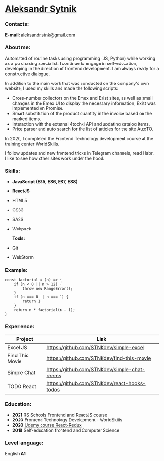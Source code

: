 # [Aleksandr Sytnik](https://stnkdev.github.io/rsschool-cv/cv)

### Contacts:
**E-mail:** <aleksandr.stnk@gmail.com>

### About me:
Automated of routine tasks using programming (JS, Python) while working as a purchasing specialist. I continue to engage in self-education, developing in the direction of frontend development. I am always ready for a constructive dialogue.  

In addition to the main work that was conducted on the company's own website, I used my skills and made the following scripts:
- Cross-number collectors on the Emex and Exist sites, as well as small changes in the Emex UI to display the necessary information, Exist was implemented on Promise.
- Smart substitution of the product quantity in the invoice based on the marked items.
- Interaction with the external 4tochki API and updating catalog items.
- Price parser and auto search for the list of articles for the site AutoTO.

In 2020, I completed the Frontend Technology development course at the training center WorldSkills.  

I follow updates and new frontend tricks in Telegram channels, read Habr.  
I like to see how other sites work under the hood.

### Skills:
- **JavaScript (ES5, ES6, ES7, ES8)**
- **ReactJS**
- HTML5
- CSS3
- SASS
- Webpack

    **Tools:**
- Git
- WebStorm

### Example:
    const factorial = (n) => {
        if (n < 0 || n > 12) {
            throw new RangeError();
        }
        if (n === 0 || n === 1) {
            return 1;
        }
        return n * factorial(n - 1);
    }

### Experience:
| Project | Link |
| ------ | ------ |
| Excel JS | <https://github.com/STNKdev/simple-excel> |
| Find This Movie | <https://github.com/STNKdev/find-this-movie> |
| Simple Chat | <https://github.com/STNKdev/simple-chat-rooms> |
| TODO React | <https://github.com/STNKdev/react-hooks-todos> |

### Education:
- **2021** RS Schools Frontend and ReactJS course
- **2020** Frontend Technology Development - WorldSkills
- **2020** [Udemy course React-Redux](https://www.udemy.com/course/pro-react-redux/)
- **2018** Self-education frontend and Computer Science

### Level language:
English **A1**
